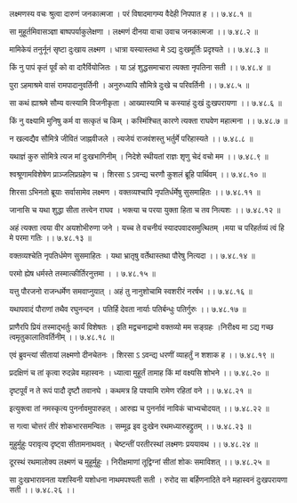 लक्ष्मणस्य वचः श्रुत्वा दारुणं जनकात्मजा ।
परं विषादमागम्य वैदेही निपपात ह ।। ७.४८.१ ॥

सा मुहूर्तमिवासञ्ज्ञा बाष्पपर्याकुलेक्षणा ।
लक्ष्मणं दीनया वाचा उवाच जनकात्मजा ।। ७.४८.२ ॥

मामिकेयं तनुर्नूनं सृष्टा दुःखाय लक्ष्मण ।
धात्रा यस्यास्तथा मे ऽद्य दुःखमूर्तिः प्रदृश्यते ।। ७.४८.३ ॥

किं नु पापं कृतं पूर्वं को वा दारैर्वियोजितः ।
या ऽहं शुद्धसमाचारा त्यक्ता नृपतिना सती ।। ७.४८.४ ॥

पुरा ऽहमाश्रमे वासं रामपादानुवर्तिनी ।
अनुरुध्यापि सौमित्रे दुःखे च परिवर्तिनी ।। ७.४८.५ ॥

सा कथं ह्याश्रमे सौम्य वत्स्यामि विजनीकृता ।
आख्यास्यामि च कस्याहं दुःखं दुःखपरायणा ।। ७.४८.६ ॥

किं नु वक्ष्यामि मुनिषु कर्म वा सत्कृतं च किम् ।
कस्मिंश्चित् कारणे त्यक्ता राघवेण महात्मना ।। ७.४८.७ ॥

न खल्वद्यैव सौमित्रे जीवितं जाह्नवीजले ।
त्यजेयं राजवंशस्तु भर्तुर्मे परिहास्यते ।। ७.४८.८ ॥

यथाज्ञं कुरु सोमित्रे त्यज मां दुःखभागिनीम् ।
निदेशे स्थीयतां राज्ञः शृणु चेदं वचो मम ।। ७.४८.९ ॥

श्वश्रूणामविशेषेण प्राञ्जलिप्रग्रहेण च ।
शिरसा ऽ ऽवन्द्य चरणौ कुशलं ब्रूहि पार्थिवम् ।। ७.४८.१० ॥

शिरसा ऽभिनतो ब्रूयाः सर्वासामेव लक्ष्मण ।
वक्तव्यश्चापि नृपतिर्धर्मेषु सुसमाहितः ।। ७.४८.११ ॥

जानासि च यथा शुद्धा सीता तत्त्वेन राघव ।
भक्त्या च परया युक्ता हिता च तव नित्यशः ।। ७.४८.१२ ॥

अहं त्यक्ता त्वया वीर अयशोभीरुणा जने ।
यच्च ते वचनीयं स्यादपवादसमुत्थितम् ।मया च परिहर्तव्यं त्वं हि मे परमा गतिः ।। ७.४८.१३ ॥

वक्तव्यश्चेति नृपतिर्धमेण सुसमाहितः ।
यथा भ्रातृषु वर्तेथास्तथा पौरेषु नित्यदा ।। ७.४८.१४ ॥

परमो ह्येष धर्मस्ते तस्मात्कीर्तिरनुत्तमा ।
। ७.४८.१५ ॥

यत्तु पौरजनो राजन्धर्मेण समवाप्नुयात् ।
अहं तु नानुशोचामि स्वशरीरं नरर्षभ ।। ७.४८.१६ ॥

यथापवादं पौराणां तथैव रघुनन्दन ।
पतिर्हि देवता नार्याः पतिर्बन्धुः पतिर्गुरुः ।। ७.४८.१७ ॥

प्राणैरपि प्रियं तस्माद्भर्तुः कार्यं विशेषतः ।
इति मद्वचनाद्रामो वक्तव्यो मम सङ्ग्रहः ।निरीक्ष्य मा ऽद्य गच्छ त्वमृतुकालातिवर्तिनीम् ।। ७.४८.१८ ॥

एवं ब्रुवन्त्यां सीतायां लक्ष्मणो दीनचेतनः ।
शिरसा ऽ ऽवन्द्य धरणीं व्याहर्तुं न शशाक ह ।। ७.४८.१९ ॥

प्रदक्षिणं च तां कृत्वा रुदन्नेव महास्वनः ।
ध्यात्वा मुहूर्तं तामाह किं मां वक्ष्यसि शोभने ।। ७.४८.२० ॥

दृष्टपूर्वं न ते रूपं पादौ दृष्टौ तवानघे ।
कथमत्र हि पश्यामि रामेण रहितां वने ।। ७.४८.२१ ॥

इत्युक्त्वा तां नमस्कृत्य पुनर्नावमुपारुहत् ।
आरुह्य च पुनर्नावं नाविकं चाभ्यचोदयत् ।। ७.४८.२२ ॥

स गत्वा चोत्तरं तीरं शोकभारसमन्वितः ।
सम्मूढ इव दुःखेन रथमध्यारुहद्द्रुतम् ।। ७.४८.२३ ॥

मुहुर्मुहुः परावृत्य दृष्ट्वा सीतामनाथवत् ।
चेष्टन्तीं परतीरस्थां लक्ष्मणः प्रययावथ ।। ७.४८.२४ ॥

दूरस्थं रथमालोक्य लक्ष्मणं च मुहूर्मुहुः ।
निरीक्षमाणां तूद्विग्नां सीतां शोकः समाविशत् ।। ७.४८.२५ ॥

सा दुःखभारावनता यशस्विनी यशोधना नाथमपश्यती सती ।
रुरोद सा बर्हिणनादिते वने महास्वनं दुःखपरायणा सती ।। ७.४८.२६ ।।


